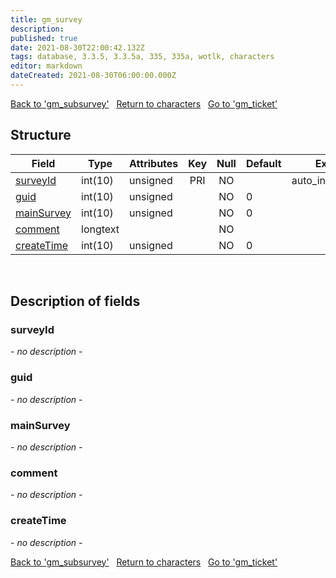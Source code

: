 ```yaml
---
title: gm_survey
description: 
published: true
date: 2021-08-30T22:00:42.132Z
tags: database, 3.3.5, 3.3.5a, 335, 335a, wotlk, characters
editor: markdown
dateCreated: 2021-08-30T06:00:00.000Z
---
```


<a href="https://trinitycore.info/de/database/335/characters/gm_subsurvey" class="mt-5 v-btn v-btn--depressed v-btn--flat v-btn--outlined theme--light v-size--default darkblue--text text--lighten-3"><span class="v-btn__content"><i aria-hidden="true" class="v-icon notranslate v-icon--left mdi mdi-arrow-left theme--light"></i><span>Back to 'gm_subsurvey'</span></span></a>&nbsp;&nbsp;&nbsp;<a href="https://trinitycore.info/de/database/335/characters/home" class="mt-5 v-btn v-btn--depressed v-btn--flat v-btn--outlined theme--light v-size--default darkblue--text text--lighten-3"><span class="v-btn__content"><i aria-hidden="true" class="v-icon notranslate v-icon--left mdi mdi-home-outline theme--light"></i><span>Return to characters</span></span></a>&nbsp;&nbsp;&nbsp;<a href="https://trinitycore.info/de/database/335/characters/gm_ticket" class="mt-5 v-btn v-btn--depressed v-btn--flat v-btn--outlined theme--light v-size--default darkblue--text text--lighten-3"><span class="v-btn__content"><span>Go to 'gm_ticket'</span><i aria-hidden="true" class="v-icon notranslate v-icon--right mdi mdi-arrow-right theme--light"></i></span></a>

## Structure

| Field | Type | Attributes | Key | Null | Default | Extra | Comment |
| --- | --- | --- | :---: | :---: | --- | --- | --- |
| [surveyId](#surveyid) | int(10) | unsigned | PRI | NO |  | auto_increment |  |
| [guid](#guid) | int(10) | unsigned |  | NO | 0 |  |  |
| [mainSurvey](#mainsurvey) | int(10) | unsigned |  | NO | 0 |  |  |
| [comment](#comment) | longtext |  |  | NO |  |  |  |
| [createTime](#createtime) | int(10) | unsigned |  | NO | 0 |  |  |
&nbsp;
## Description of fields

### surveyId
*- no description -*
&nbsp;

### guid
*- no description -*
&nbsp;

### mainSurvey
*- no description -*
&nbsp;

### comment
*- no description -*
&nbsp;

### createTime
*- no description -*
&nbsp;

<a href="https://trinitycore.info/de/database/335/characters/gm_subsurvey" class="mt-5 v-btn v-btn--depressed v-btn--flat v-btn--outlined theme--light v-size--default darkblue--text text--lighten-3"><span class="v-btn__content"><i aria-hidden="true" class="v-icon notranslate v-icon--left mdi mdi-arrow-left theme--light"></i><span>Back to 'gm_subsurvey'</span></span></a>&nbsp;&nbsp;&nbsp;<a href="https://trinitycore.info/de/database/335/characters/home" class="mt-5 v-btn v-btn--depressed v-btn--flat v-btn--outlined theme--light v-size--default darkblue--text text--lighten-3"><span class="v-btn__content"><i aria-hidden="true" class="v-icon notranslate v-icon--left mdi mdi-home-outline theme--light"></i><span>Return to characters</span></span></a>&nbsp;&nbsp;&nbsp;<a href="https://trinitycore.info/de/database/335/characters/gm_ticket" class="mt-5 v-btn v-btn--depressed v-btn--flat v-btn--outlined theme--light v-size--default darkblue--text text--lighten-3"><span class="v-btn__content"><span>Go to 'gm_ticket'</span><i aria-hidden="true" class="v-icon notranslate v-icon--right mdi mdi-arrow-right theme--light"></i></span></a>

